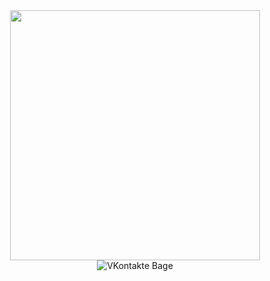 <div id="header" align="center">
<img src= "https://media.giphy.com/media/XD9o33QG9BoMis7iM4/giphy.gif" width="400">
<div>
<div id = "bages">
<img src = https://img.shields.io/badge/VKontakte-blue?logo=vkontakte&logoColor=white&style=for-the-badge" alt="VKontakte Bage">
